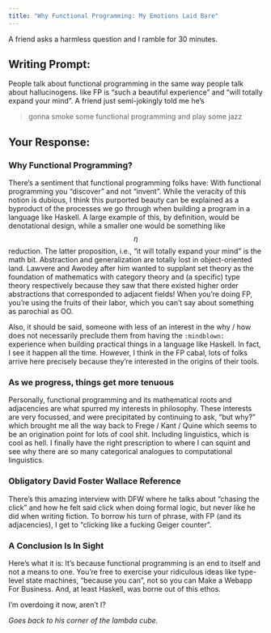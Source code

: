 ```yaml
---
title: "Why Functional Programming: My Emotions Laid Bare"
---
```


A friend asks a harmless question and I ramble for 30 minutes.

## Writing Prompt:

People talk about functional programming in the same way people talk
about hallucinogens. like FP is “such a beautiful experience” and
“will totally expand your mind”. A friend just semi-jokingly told me
he’s

> gonna smoke some functional programming and play some jazz

## Your Response:

### Why Functional Programming?
There’s a sentiment that functional programming folks have: With
functional programming you “discover” and not “invent”. While the
veracity of this notion is dubious, I think this purported beauty can
be explained as a byproduct of the processes we go through when
building a program in a language like Haskell. A large example of
this, by definition, would be denotational design, while a smaller one
would be something like $$\eta$$ reduction. The latter proposition,
i.e., “it will totally expand your mind” is the math bit. Abstraction
and generalization are totally lost in object-oriented land. Lawvere
and Awodey after him wanted to supplant set theory as the foundation
of mathematics with category theory and (a specific) type theory
respectively because they saw that there existed higher order
abstractions that corresponded to adjacent fields! When you’re doing
FP, you’re using the fruits of their labor, which you can’t say about
something as parochial as OO.

Also, it should be said, someone with less of an interest in the why
/ how does not necessarily preclude them from having the `:mindblown:`
experience when building practical things in a language like
Haskell. In fact, I see it happen all the time. However, I think in
the FP cabal, lots of folks arrive here precisely because they’re
interested in the origins of their tools.

### As we progress, things get more tenuous
Personally, functional programming and its mathematical roots and
adjacencies are what spurred my interests in philosophy. These
interests are very focussed, and were precipitated by continuing to
ask, “but why?” which brought me all the way back to Frege / Kant /
Quine which seems to be an origination point for lots of cool
shit. Including linguistics, which is cool as hell. I finally have the
right prescription to where I can squint and see why there are so many
categorical analogues to computational linguistics.

### Obligatory David Foster Wallace Reference
There’s this amazing interview with DFW where he talks about “chasing
the click” and how he felt said click when doing formal logic, but
never like he did when writing fiction. To borrow his turn of phrase, with
FP (and its adjacencies), I get to “clicking like a fucking Geiger
counter”.

### A Conclusion Is In Sight
Here’s what it is: It’s because functional programming is an end to
itself and not a means to one. You’re free to exercise your ridiculous
ideas like type-level state machines, “because you can”, not so you
can Make a Webapp For Business. And, at least Haskell, was borne out
of this ethos.

I’m overdoing it now, aren’t I?

_Goes back to his corner of the lambda cube._
